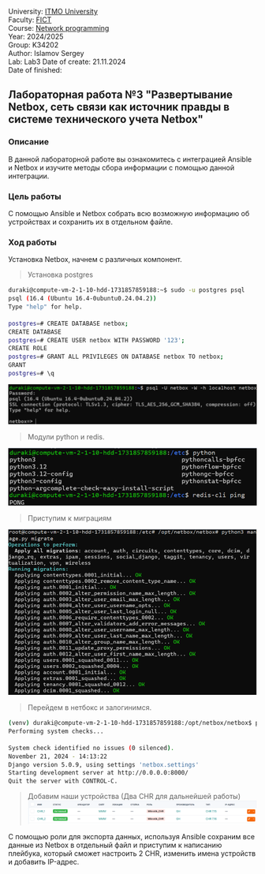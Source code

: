 University: [ITMO University](https://itmo.ru/ru/)  
Faculty: [FICT](https://fict.itmo.ru)  
Course: [Network programming](https://github.com/itmo-ict-faculty/network-programming)  
Year: 2024/2025  
Group: K34202  
Author: Islamov Sergey  
Lab: Lab3
Date of create: 21.11.2024  
Date of finished: 

## Лабораторная работа №3 "Развертывание Netbox, сеть связи как источник правды в системе технического учета Netbox"

### Описание
В данной лабораторной работе вы ознакомитесь с интеграцией Ansible и Netbox и изучите методы сбора информации с помощью данной интеграции.

### Цель работы
С помощью Ansible и Netbox собрать всю возможную информацию об устройствах и сохранить их в отдельном файле.

### Ход работы
Установка Netbox, начнем с различных компонент.

>Установка postgres
```bash
duraki@compute-vm-2-1-10-hdd-1731857859188:~$ sudo -u postgres psql
psql (16.4 (Ubuntu 16.4-0ubuntu0.24.04.2))
Type "help" for help.

postgres=# CREATE DATABASE netbox;
CREATE DATABASE
postgres=# CREATE USER netbox WITH PASSWORD '123';
CREATE ROLE
postgres=# GRANT ALL PRIVILEGES ON DATABASE netbox TO netbox;
GRANT
postgres=# \q
```
![alt text](pics/postgres.png)

>Модули python и redis.

![alt text](pics/image.png)

>Приступим к миграциям

![alt text](pics/migrate.png)

>Перейдем в нетбокс и залогинимся.
```bash
(venv) duraki@compute-vm-2-1-10-hdd-1731857859188:/opt/netbox/netbox$ python3 manage.py runserver 0.0.0.0:8000 --insecure
Performing system checks...

System check identified no issues (0 silenced).
November 21, 2024 - 14:13:22
Django version 5.0.9, using settings 'netbox.settings'
Starting development server at http://0.0.0.0:8000/
Quit the server with CONTROL-C.
```

>Добавим наши устройства (Два CHR для дальнейшей работы) 
![alt text](pics/routers.png)

C помощью роли для экспорта данных, используя Ansible сохраним все данные из Netbox в отдельный файл и приступим к написанию плейбука, который сможет настроить 2 CHR, изменить имена устройств и добавить IP-адрес.



